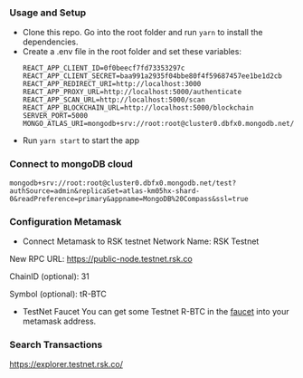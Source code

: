 ### Usage and Setup
- Clone this repo. Go into the root folder and run `yarn` to install the dependencies.
- Create a .env file in the root folder and set these variables: 
  ```
  REACT_APP_CLIENT_ID=0f0beecf7fd73353297c
  REACT_APP_CLIENT_SECRET=baa991a2935f04bbe80f4f59687457ee1be1d2cb
  REACT_APP_REDIRECT_URI=http://localhost:3000
  REACT_APP_PROXY_URL=http://localhost:5000/authenticate
  REACT_APP_SCAN_URL=http://localhost:5000/scan
  REACT_APP_BLOCKCHAIN_URL=http://localhost:5000/blockchain
  SERVER_PORT=5000
  MONGO_ATLAS_URI=mongodb+srv://root:root@cluster0.dbfx0.mongodb.net/test
  ```
- Run `yarn start` to start the app

### Connect to mongoDB cloud
```
mongodb+srv://root:root@cluster0.dbfx0.mongodb.net/test?authSource=admin&replicaSet=atlas-km05hx-shard-0&readPreference=primary&appname=MongoDB%20Compass&ssl=true
```

### Configuration Metamask
- Connect Metamask to RSK testnet
Network Name: RSK Testnet

New RPC URL: https://public-node.testnet.rsk.co

ChainID (optional): 31

Symbol (optional): tR-BTC

- TestNet Faucet
You can get some Testnet R-BTC in the [faucet](https://faucet.testnet.rsk.co/?ref=hackernoon.com) into your metamask address.

### Search Transactions
https://explorer.testnet.rsk.co/
